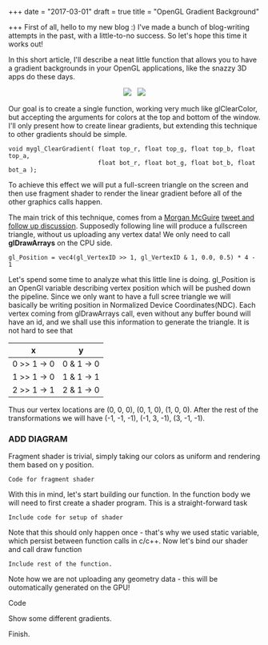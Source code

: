 +++
date = "2017-03-01"
draft = true
title = "OpenGL Gradient Background"

+++
First of all, hello to my new blog :) I've made a bunch of blog-writing attempts
in the past, with a little-to-no success. So let's hope this time it works out!

In this short article, I'll describe a neat little function that allows you to have
a gradient backgrounds in your OpenGL applications, like the snazzy 3D apps do
these days.

<div style="text-align:center;">
<img src="gradient_blender.jpg"> &nbsp <img src="gradient_maya.jpg">
</div>

Our goal is to create a single function, working very much like glClearColor,
but accepting the arguments for colors at the top and bottom of the window. I'll
only present how to create linear gradients, but extending this technique to 
other gradients should be simple.
~~~~~~~~~~~~~~~~
void mygl_ClearGradient( float top_r, float top_g, float top_b, float top_a,
                         float bot_r, float bot_g, float bot_b, float bot_a );
~~~~~~~~~~~~~~~~

To achieve this effect we will put a full-screen triangle on the screen and then 
use fragment shader to render the linear gradient before all of the other 
graphics calls happen. 

The main trick of this technique, comes from a [Morgan McGuire](https://www.cs.williams.edu/~morgan/) [tweet and follow up discussion](https://twitter.com/CasualEffects/status/705750628849590273). Supposedly 
following line will produce a fullscreen triangle, without us uploading any
vertex data! We only need to call __glDrawArrays__ on the CPU side.

~~~~~~~~~~~~~~~~
gl_Position = vec4(gl_VertexID >> 1, gl_VertexID & 1, 0.0, 0.5) * 4 - 1
~~~~~~~~~~~~~~~~

Let's spend some time to analyze what this little line is doing.
gl_Position is an OpenGl variable describing vertex position which will be
pushed down the pipeline. Since we only want to have a full scree triangle we will
basically be writing position in Normalized Device Coordinates(NDC). Each vertex
coming from glDrawArrays call, even without any buffer bound will have an
id, and we shall use this information to generate the triangle. It is not hard
to see that

  x   | y
  :-------------:  | :-------------:
  0 >> 1 -> 0 | 0 & 1 -> 0 
  1 >> 1 -> 0 | 1 & 1 -> 1 
  2 >> 1 -> 1 | 2 & 1 -> 0


Thus our vertex locations are (0, 0, 0), (0, 1, 0), (1, 0, 0). After the rest of
the transformations we will have (-1, -1, -1), (-1, 3, -1), (3, -1, -1).

### ADD DIAGRAM

Fragment shader is trivial, simply taking our colors as uniform and rendering
them based on y position.
~~~~~~~~~~~~~~~~
Code for fragment shader
~~~~~~~~~~~~~~~~

With this in mind, let's start building our function. In the function body we will
need to first create a shader program. This is a straight-forward task
~~~~~~~~~~~~~~~~
Include code for setup of shader
~~~~~~~~~~~~~~~~
Note that this should only happen once - that's why we used static variable, which
persist between function calls in c/c++. Now let's bind our shader and
call draw function
~~~~~~~~~~~~~~~~
Include rest of the function.
~~~~~~~~~~~~~~~~
Note how we are not uploading any geometry data - this will be outomatically
generated on the GPU!

Code 

Show some different gradients.

Finish. 

<!--~~~~~~~~~~~~~~~~
int main()
{
  printf("Hello, World!");
}
~~~~~~~~~~~~~~~~

When \\(a \ne 0\\), there are two solutions to \\(ax^2 + bx + c = 0\\) and they are
\\[x = {-b \pm \sqrt{b^2-4ac} \over 2a}.\\]-->